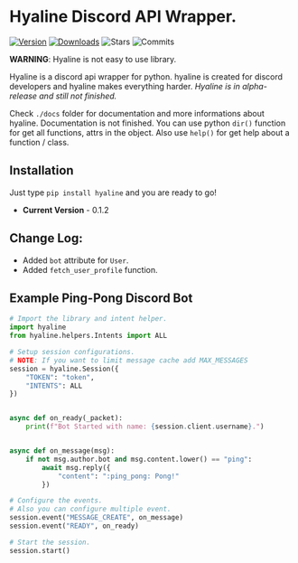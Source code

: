 # Hyaline Discord API Wrapper.

[![Version](https://badge.fury.io/py/hyaline.svg)](https://pypi.python.org/pypi/hyaline)
[![Downloads](https://img.shields.io/pypi/dm/hyaline.svg)](https://pypi.python.org/pypi/hyaline)
![Stars](https://img.shields.io/github/stars/5elenay/hyaline)
![Commits](https://img.shields.io/github/commit-activity/w/5elenay/hyaline)

**WARNING**: Hyaline is not easy to use library.

Hyaline is a discord api wrapper for python. hyaline is created for discord developers and hyaline makes everything harder. _Hyaline is in alpha-release and still not finished._

Check `./docs` folder for documentation and more informations about hyaline. Documentation is not finished. You can use python `dir()` function for get all functions, attrs in the object. Also use `help()` for get help about a function / class.

## Installation

Just type `pip install hyaline` and you are ready to go!

- **Current Version** - 0.1.2

## Change Log:

- Added `bot` attribute for `User`.
- Added `fetch_user_profile` function.

## Example Ping-Pong Discord Bot

```py
# Import the library and intent helper.
import hyaline
from hyaline.helpers.Intents import ALL

# Setup session configurations.
# NOTE: If you want to limit message cache add MAX_MESSAGES
session = hyaline.Session({
    "TOKEN": "token",
    "INTENTS": ALL
})


async def on_ready(_packet):
    print(f"Bot Started with name: {session.client.username}.")


async def on_message(msg):
    if not msg.author.bot and msg.content.lower() == "ping":
        await msg.reply({
            "content": ":ping_pong: Pong!"
        })

# Configure the events.
# Also you can configure multiple event.
session.event("MESSAGE_CREATE", on_message)
session.event("READY", on_ready)

# Start the session.
session.start()
```
